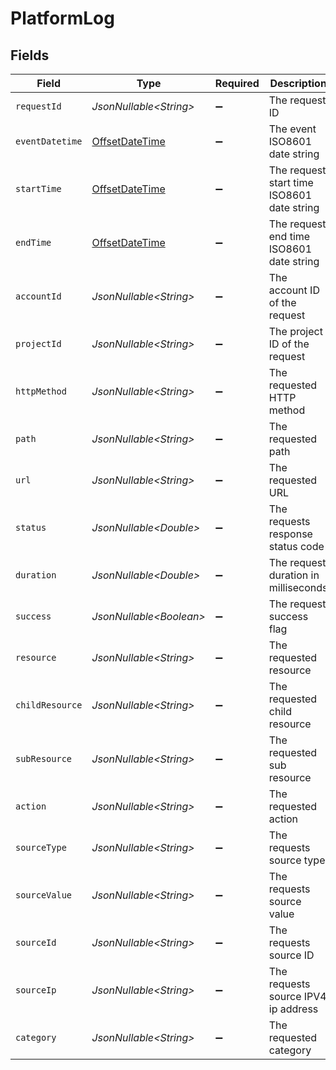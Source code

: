 # PlatformLog


## Fields

| Field                                                                                     | Type                                                                                      | Required                                                                                  | Description                                                                               | Example                                                                                   |
| ----------------------------------------------------------------------------------------- | ----------------------------------------------------------------------------------------- | ----------------------------------------------------------------------------------------- | ----------------------------------------------------------------------------------------- | ----------------------------------------------------------------------------------------- |
| `requestId`                                                                               | *JsonNullable\<String>*                                                                   | :heavy_minus_sign:                                                                        | The request ID                                                                            | adbf752f-6457-4ddd-89b3-98ae2252b83b                                                      |
| `eventDatetime`                                                                           | [OffsetDateTime](https://docs.oracle.com/javase/8/docs/api/java/time/OffsetDateTime.html) | :heavy_minus_sign:                                                                        | The event ISO8601 date string                                                             | 2021-01-01T00:00:00Z                                                                      |
| `startTime`                                                                               | [OffsetDateTime](https://docs.oracle.com/javase/8/docs/api/java/time/OffsetDateTime.html) | :heavy_minus_sign:                                                                        | The request start time ISO8601 date string                                                | 2021-01-01T00:00:00Z                                                                      |
| `endTime`                                                                                 | [OffsetDateTime](https://docs.oracle.com/javase/8/docs/api/java/time/OffsetDateTime.html) | :heavy_minus_sign:                                                                        | The request end time ISO8601 date string                                                  | 2021-01-01T00:00:00Z                                                                      |
| `accountId`                                                                               | *JsonNullable\<String>*                                                                   | :heavy_minus_sign:                                                                        | The account ID of the request                                                             | 45355976281015164504                                                                      |
| `projectId`                                                                               | *JsonNullable\<String>*                                                                   | :heavy_minus_sign:                                                                        | The project ID of the request                                                             | dev-project-68574                                                                         |
| `httpMethod`                                                                              | *JsonNullable\<String>*                                                                   | :heavy_minus_sign:                                                                        | The requested HTTP method                                                                 | get                                                                                       |
| `path`                                                                                    | *JsonNullable\<String>*                                                                   | :heavy_minus_sign:                                                                        | The requested path                                                                        | /unified/hris/employees                                                                   |
| `url`                                                                                     | *JsonNullable\<String>*                                                                   | :heavy_minus_sign:                                                                        | The requested URL                                                                         | https://api.stackone.com/unified/hris/employees?raw=false                                 |
| `status`                                                                                  | *JsonNullable\<Double>*                                                                   | :heavy_minus_sign:                                                                        | The requests response status code                                                         | 200                                                                                       |
| `duration`                                                                                | *JsonNullable\<Double>*                                                                   | :heavy_minus_sign:                                                                        | The request duration in milliseconds                                                      | 356                                                                                       |
| `success`                                                                                 | *JsonNullable\<Boolean>*                                                                  | :heavy_minus_sign:                                                                        | The request success flag                                                                  | true                                                                                      |
| `resource`                                                                                | *JsonNullable\<String>*                                                                   | :heavy_minus_sign:                                                                        | The requested resource                                                                    | employees                                                                                 |
| `childResource`                                                                           | *JsonNullable\<String>*                                                                   | :heavy_minus_sign:                                                                        | The requested child resource                                                              | time-off                                                                                  |
| `subResource`                                                                             | *JsonNullable\<String>*                                                                   | :heavy_minus_sign:                                                                        | The requested sub resource                                                                | documents                                                                                 |
| `action`                                                                                  | *JsonNullable\<String>*                                                                   | :heavy_minus_sign:                                                                        | The requested action                                                                      | download                                                                                  |
| `sourceType`                                                                              | *JsonNullable\<String>*                                                                   | :heavy_minus_sign:                                                                        | The requests source type                                                                  | DASHBOARD                                                                                 |
| `sourceValue`                                                                             | *JsonNullable\<String>*                                                                   | :heavy_minus_sign:                                                                        | The requests source value                                                                 | ACCOUNT_TESTER                                                                            |
| `sourceId`                                                                                | *JsonNullable\<String>*                                                                   | :heavy_minus_sign:                                                                        | The requests source ID                                                                    | 1234567890                                                                                |
| `sourceIp`                                                                                | *JsonNullable\<String>*                                                                   | :heavy_minus_sign:                                                                        | The requests source IPV4 ip address                                                       | 192.168.1.1                                                                               |
| `category`                                                                                | *JsonNullable\<String>*                                                                   | :heavy_minus_sign:                                                                        | The requested category                                                                    | hris                                                                                      |